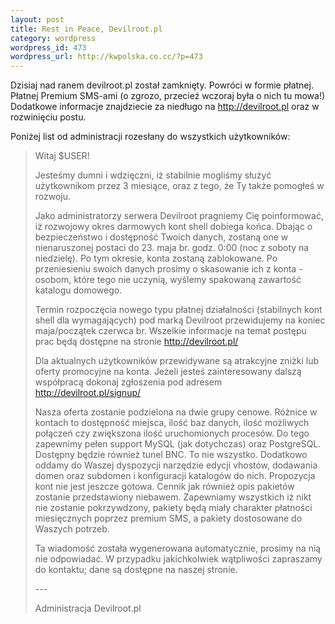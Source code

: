 ```yaml
--- 
layout: post
title: Rest in Peace, Devilroot.pl
category: wordpress
wordpress_id: 473
wordpress_url: http://kwpolska.co.cc/?p=473
---
```

Dzisiaj nad ranem devilroot.pl został zamknięty. Powróci w formie płatnej. Płatnej Premium SMS-ami (o zgrozo, przecież wczoraj była o nich tu mowa!) Dodatkowe informacje znajdziecie za niedługo na <http://devilroot.pl> oraz w rozwinięciu postu.

Poniżej list od administracji rozesłany do wszystkich użytkowników:

>Witaj $USER!
>
>Jesteśmy dumni i wdzięczni, iż stabilnie mogliśmy służyć użytkownikom przez 3 miesiące, oraz z tego, że Ty także pomogłeś w rozwoju.
>
>Jako administratorzy serwera Devilroot pragniemy Cię poinformować, iż rozwojowy okres darmowych kont shell dobiega końca. Dbając o bezpieczeństwo i dostępność Twoich danych, zostaną one w nienaruszonej postaci do 23. maja br. godz. 0:00 (noc z soboty na niedzielę). Po tym okresie, konta zostaną zablokowane.
>Po przeniesieniu swoich danych prosimy o skasowanie ich z konta - osobom, które tego nie uczynią, wyślemy spakowaną zawartość katalogu domowego.
>
>Termin rozpoczęcia nowego typu płatnej działalności (stabilnych kont shell dla wymagających) pod marką Devilroot przewidujemy na koniec maja/początek czerwca br. Wszelkie informacje na temat postępu prac będą dostępne na stronie http://devilroot.pl/
>
>Dla aktualnych użytkowników przewidywane są atrakcyjne zniżki lub oferty promocyjne na konta. Jeżeli jesteś zainteresowany dalszą współpracą dokonaj zgłoszenia pod adresem http://devilroot.pl/signup/
>
>Nasza oferta zostanie podzielona na dwie grupy cenowe. Różnice w kontach to dostępność miejsca, ilość baz danych, ilość możliwych połączeń czy zwiększona ilość uruchomionych procesów. Do tego zapewnimy pełen support MySQL (jak dotychczas) oraz PostgreSQL. Dostępny będzie również tunel BNC. To nie wszystko. Dodatkowo oddamy do Waszej dyspozycji narzędzie edycji vhostów, dodawania domen oraz subdomen i konfiguracji katalogów do nich.
>Propozycja kont nie jest jeszcze gotowa. Cennik jak również opis pakietów zostanie przedstawiony niebawem. Zapewniamy wszystkich iż nikt nie zostanie pokrzywdzony, pakiety będą miały charakter płatności miesięcznych poprzez premium SMS, a pakiety dostosowane do Waszych potrzeb.
>
>Ta wiadomość została wygenerowana automatycznie, prosimy na nią nie odpowiadać. W przypadku jakichkolwiek wątpliwości zapraszamy do kontaktu; dane są dostępne na naszej stronie.
>
>\---
>
>Administracja Devilroot.pl
